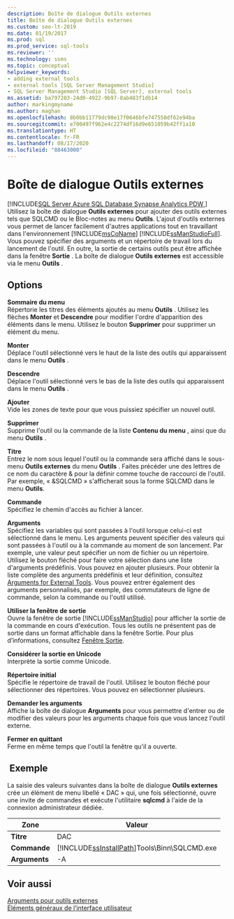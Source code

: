 ```yaml
---
description: Boîte de dialogue Outils externes
title: Boîte de dialogue Outils externes
ms.custom: seo-lt-2019
ms.date: 01/19/2017
ms.prod: sql
ms.prod_service: sql-tools
ms.reviewer: ''
ms.technology: ssms
ms.topic: conceptual
helpviewer_keywords:
- adding external tools
- external tools [SQL Server Management Studio]
- SQL Server Management Studio [SQL Server], external tools
ms.assetid: ba797203-24d0-4922-9b97-8ab483f1db14
author: markingmyname
ms.author: maghan
ms.openlocfilehash: 8b0bb11779dc90e17f0646bfe747550df62e94ba
ms.sourcegitcommit: e700497f962e4c2274df16d9e651059b42ff1a10
ms.translationtype: HT
ms.contentlocale: fr-FR
ms.lasthandoff: 08/17/2020
ms.locfileid: "88463000"
---
```

# <a name="external-tools-dialog-box"></a>Boîte de dialogue Outils externes
[!INCLUDE[SQL Server Azure SQL Database Synapse Analytics PDW ](../includes/applies-to-version/sql-asdb-asdbmi-asa-pdw.md)]
Utilisez la boîte de dialogue **Outils externes** pour ajouter des outils externes tels que SQLCMD ou le Bloc-notes au menu **Outils**. L'ajout d'outils externes vous permet de lancer facilement d'autres applications tout en travaillant dans l'environnement [!INCLUDE[msCoName](../includes/msconame_md.md)] [!INCLUDE[ssManStudioFull](../includes/ssmanstudiofull-md.md)]. Vous pouvez spécifier des arguments et un répertoire de travail lors du lancement de l'outil. En outre, la sortie de certains outils peut être affichée dans la fenêtre **Sortie** . La boîte de dialogue **Outils externes** est accessible via le menu **Outils** .  
  
## <a name="options"></a>Options  
**Sommaire du menu**  
Répertorie les titres des éléments ajoutés au menu **Outils** . Utilisez les flèches **Monter** et **Descendre** pour modifier l'ordre d'apparition des éléments dans le menu. Utilisez le bouton **Supprimer** pour supprimer un élément du menu.  
  
**Monter**  
Déplace l'outil sélectionné vers le haut de la liste des outils qui apparaissent dans le menu **Outils** .  
  
**Descendre**  
Déplace l'outil sélectionné vers le bas de la liste des outils qui apparaissent dans le menu **Outils** .  
  
**Ajouter**  
Vide les zones de texte pour que vous puissiez spécifier un nouvel outil.  
  
**Supprimer**  
Supprime l'outil ou la commande de la liste **Contenu du menu** , ainsi que du menu **Outils** .  
  
**Titre**  
Entrez le nom sous lequel l'outil ou la commande sera affiché dans le sous-menu **Outils externes** du menu **Outils** . Faites précéder une des lettres de ce nom du caractère & pour la définir comme touche de raccourci de l'outil. Par exemple, « &SQLCMD » s'afficherait sous la forme SQLCMD dans le menu **Outils**.  
  
**Commande**  
Spécifiez le chemin d'accès au fichier à lancer.  
  
**Arguments**  
Spécifiez les variables qui sont passées à l'outil lorsque celui-ci est sélectionné dans le menu. Les arguments peuvent spécifier des valeurs qui sont passées à l'outil ou à la commande au moment de son lancement. Par exemple, une valeur peut spécifier un nom de fichier ou un répertoire. Utilisez le bouton fléché pour faire votre sélection dans une liste d'arguments prédéfinis. Vous pouvez en ajouter plusieurs. Pour obtenir la liste complète des arguments prédéfinis et leur définition, consultez [Arguments for External Tools](../ssms/use-of-sql-server-features-and-capabilities-wwi-oltp.md). Vous pouvez entrer également des arguments personnalisés, par exemple, des commutateurs de ligne de commande, selon la commande ou l'outil utilisé.  
  
**Utiliser la fenêtre de sortie**  
Ouvre la fenêtre de sortie [!INCLUDE[ssManStudio](../includes/ssmanstudio-md.md)] pour afficher la sortie de la commande en cours d'exécution. Tous les outils ne présentent pas de sortie dans un format affichable dans la fenêtre Sortie. Pour plus d’informations, consultez [Fenêtre Sortie](../relational-databases/scripting/transact-sql-debugger-output-window.md).  
  
**Considérer la sortie en Unicode**  
Interprète la sortie comme Unicode.  
  
**Répertoire initial**  
Spécifie le répertoire de travail de l'outil. Utilisez le bouton fléché pour sélectionner des répertoires. Vous pouvez en sélectionner plusieurs.  
  
**Demander les arguments**  
Affiche la boîte de dialogue **Arguments** pour vous permettre d'entrer ou de modifier des valeurs pour les arguments chaque fois que vous lancez l'outil externe.  
  
**Fermer en quittant**  
Ferme en même temps que l'outil la fenêtre qu'il a ouverte.  
  
## <a name="example"></a> Exemple  
La saisie des valeurs suivantes dans la boîte de dialogue **Outils externes** crée un élément de menu libellé « DAC » qui, une fois sélectionné, ouvre une invite de commandes et exécute l'utilitaire **sqlcmd** à l'aide de la connexion administrateur dédiée.  
  
|Zone|Valeur|  
|-------|---------|  
|**Titre**|DAC|  
|**Commande**|[!INCLUDE[ssInstallPath](../includes/ssinstallpath-md.md)]Tools\Binn\SQLCMD.exe|  
|**Arguments**|-A|  
  
## <a name="see-also"></a>Voir aussi  
[Arguments pour outils externes](../ssms/use-of-sql-server-features-and-capabilities-wwi-oltp.md)  
[Éléments généraux de l’interface utilisateur](../ssms/general-user-interface-elements.md)  
  
